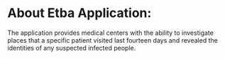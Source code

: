 # About Etba Application:
The application provides medical centers with the ability to investigate places that a specific patient visited last fourteen days and revealed the identities of any suspected infected people.

